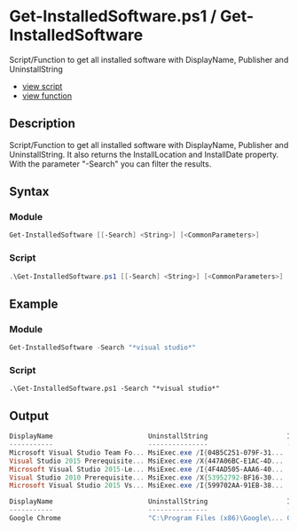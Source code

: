 # Get-InstalledSoftware.ps1 / Get-InstalledSoftware

Script/Function to get all installed software with DisplayName, Publisher and UninstallString

* [view script](https://github.com/BornToBeRoot/PowerShell/blob/master/Scripts/Get-InstalledSoftware.ps1)
* [view function](https://github.com/BornToBeRoot/PowerShell/blob/master/Module/LazyAdmin/Get-InstalledSoftware.ps1)

## Description

Script/Function to get all installed software with DisplayName, Publisher and UninstallString. It also returns the InstallLocation and InstallDate property. With the parameter "-Search" you can filter the results.

## Syntax 

### Module

```powershell
Get-InstalledSoftware [[-Search] <String>] [<CommonParameters>]
```

### Script

```powershell
.\Get-InstalledSoftware.ps1 [[-Search] <String>] [<CommonParameters>]
```

## Example

### Module

```powershell
Get-InstalledSoftware -Search "*visual studio*"
```

### Script

```
.\Get-InstalledSoftware.ps1 -Search "*visual studio*"
```

## Output

```powershell 
DisplayName                        UninstallString                    InstallLocation                    InstallDate
-----------                        ---------------                    ---------------                    -----------
Microsoft Visual Studio Team Fo... MsiExec.exe /I{04B5C251-079F-31...                                    20151217
Visual Studio 2015 Prerequisite... MsiExec.exe /X{447A06BC-E1AC-4D...                                    20151217
Microsoft Visual Studio 2015-Le... MsiExec.exe /I{4F4AD505-AAA6-40...                                    20151217
Visual Studio 2010 Prerequisite... MsiExec.exe /X{53952792-BF16-30...                                    20150914
Microsoft Visual Studio 2015 Vs... MsiExec.exe /I{599702AA-91EB-38...                                    20151217
``` 

```powershell
DisplayName                        UninstallString                    InstallLocation                    InstallDate
-----------                        ---------------                    ---------------                    -----------
Google Chrome                      "C:\Program Files (x86)\Google\... C:\Program Files (x86)\Google\C... 20150907
```
